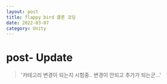 ```yaml
---
layout: post
title: flappy bird 클론 코딩
date: 2022-03-07
category: Unity
---
```

# post- Update
  
> '카테고리 변경이 되는지 시험중.. 변경이 안되고 추가가 되는군...'
